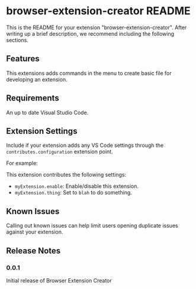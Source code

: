 # browser-extension-creator README

This is the README for your extension "browser-extension-creator". After writing up a brief description, we recommend including the following sections.



## Features

This extensions adds commands in the menu to create basic file for developing an extension.  

## Requirements

An up to date Visual Studio Code.

## Extension Settings

Include if your extension adds any VS Code settings through the `contributes.configuration` extension point.

For example:

This extension contributes the following settings:

* `myExtension.enable`: Enable/disable this extension.
* `myExtension.thing`: Set to `blah` to do something.

## Known Issues

Calling out known issues can help limit users opening duplicate issues against your extension.

## Release Notes

### 0.0.1

Initial release of Browser Extension Creator

